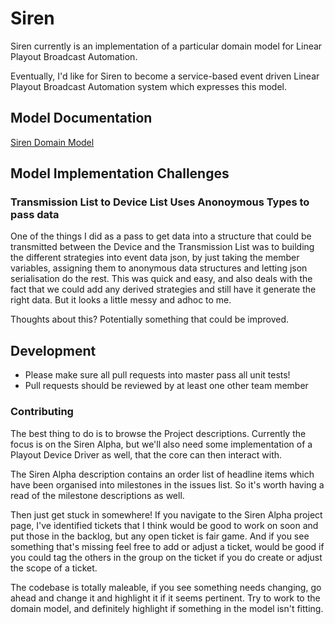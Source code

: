 # Siren
Siren currently is an implementation of a particular domain model for Linear Playout Broadcast Automation.

Eventually, I'd like for Siren to become a service-based event driven Linear Playout Broadcast Automation system which expresses this model.

## Model Documentation
[Siren Domain Model](https://docs.google.com/document/d/1essfdaSvxf9eSKffh3dk0FKroHp4fk4vMZXy155610U/edit?usp=sharing)

## Model Implementation Challenges
### Transmission List to Device List Uses Anonoymous Types to pass data
One of the things I did as a pass to get data into a structure that could be transmitted between the Device and the Transmission List was to building the different strategies into event data json, by just taking the member variables, assigning them to anonymous data structures and letting json serialisation do the rest. This was quick and easy, and also deals with the fact that we could add any derived strategies and still have it generate the right data. But it looks a little messy and adhoc to me.

Thoughts about this? Potentially something that could be improved.

## Development
- Please make sure all pull requests into master pass all unit tests!
- Pull requests should be reviewed by at least one other team member

### Contributing
The best thing to do is to browse the Project descriptions. Currently the focus is on the Siren Alpha, but we'll also need some implementation of a Playout Device Driver as well, that the core can then interact with.

The Siren Alpha description contains an order list of headline items which have been organised into milestones in the issues list. So it's worth having a read of the milestone descriptions as well. 

Then just get stuck in somewhere! If you navigate to the Siren Alpha project page, I've identified tickets that I think would be good to work on soon and put those in the backlog, but any open ticket is fair game. And if you see something that's missing feel free to add or adjust a ticket, would be good if you could tag the others in the group on the ticket if you do create or adjust the scope of a ticket.

The codebase is totally maleable, if you see something needs changing, go ahead and change it and highlight it if it seems pertinent. Try to work to the domain model, and definitely highlight if something in the model isn't fitting.

